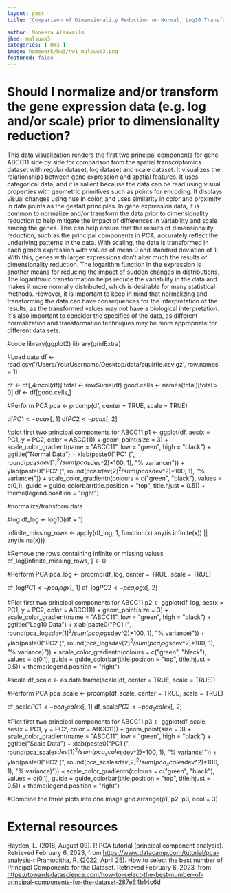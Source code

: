 ```yaml
---
layout: post
title: "Comparison of Dimensionality Reduction on Normal, Log10 Transformed and ScaleD Gene Expression"

author: Moneera Alsuwailm
jhed: malsuwa3
categories: [ HW3 ]
image: homework/hw3/hw1_malsuwa3.png
featured: false
---
```

# Should I normalize and/or transform the gene expression data (e.g. log and/or scale) prior to dimensionality reduction?

This data visualization renders the first two principal components for gene ABCC11 side by side for comparison from the spatial transcriptomics dataset with regular dataset, log dataset and scale dataset. It visualizes the relationships between gene expression and spatial features. It uses categorical data, and it is salient because the data can be read using visual properties with geometric primitives such as points for encoding. It displays visual changes using hue in color, and uses similarity in color and proximity in data points as the gestalt principles.
In gene expression data, it is common to normalize and/or transform the data prior to dimensionality reduction to help mitigate the impact of differences in variability and scale among the genes. This can help ensure that the results of dimensionality reduction, such as the principal components in PCA, accurately reflect the underlying patterns in the data.
With scaling, the data is transformed in each gene’s expression with values of mean 0 and standard deviation of 1. With this, genes with larger expressions don’t alter much the results of dimensionality reduction.
The logarithm function in the expression is another means for reducing the impact of sudden changes in distributions. The logarithmic transformation helps reduce the variability in the data and makes it more normally distributed, which is desirable for many statistical methods.
However, it is important to keep in mind that normalizing and transforming the data can have consequences for the interpretation of the results, as the transformed values may not have a biological interpretation. It's also important to consider the specifics of the data, as different normalization and transformation techniques may be more appropriate for different data sets.

#code 
library(ggplot2)
library(gridExtra)

#Load data
df <- read.csv('/Users/YourUsername/Desktop/data/squirtle.csv.gz', row.names = 1)



df <- df[,4:ncol(df)]
total <- rowSums(df)
good.cells <- names(total)[total > 0]
df <- df[good.cells,]

#Perform PCA
pca <- prcomp(df, center = TRUE, scale = TRUE)

df$PC1 <- pca$x[, 1]
df$PC2 <- pca$x[, 2]

#plot first two principal components for ABCC11
p1 <- ggplot(df, aes(x = PC1, y = PC2, color = ABCC11)) +
  geom_point(size = 3) +
  scale_color_gradient(name = "ABCC11", low = "green", high = "black") +
  ggtitle("Normal Data") +
  xlab(paste0("PC1 (", round(pca$sdev[1]^2/sum(pca$sdev^2)*100, 1), "% variance)")) +
  ylab(paste0("PC2 (", round(pca$sdev[2]^2/sum(pca$sdev^2)*100, 1), "% variance)")) +
  scale_color_gradientn(colours = c("green", "black"), values = c(0,1), guide = guide_colorbar(title.position = "top", title.hjust = 0.5)) +
  theme(legend.position = "right")

#normalize/transform data

#log 
df_log <- log10(df + 1)

infinite_missing_rows <- apply(df_log, 1, function(x) any(is.infinite(x)) || any(is.na(x)))

#Remove the rows containing infinite or missing values
df_log[infinite_missing_rows, ] <- 0


#Perform PCA
pca_log <- prcomp(df_log, center = TRUE, scale = TRUE)

df_log$PC1 <- pca_log$x[, 1]
df_log$PC2 <- pca_log$x[, 2]

#Plot first two principal components for ABCC11
p2 <- ggplot(df_log, aes(x = PC1, y = PC2, color = ABCC11)) +
  geom_point(size = 3) +
  scale_color_gradient(name = "ABCC11", low = "green", high = "black") +
  ggtitle("Log10 Data") +
  xlab(paste0("PC1 (", round(pca_log$sdev[1]^2/sum(pca_log$sdev^2)*100, 1), "% variance)")) +
  ylab(paste0("PC2 (", round(pca_log$sdev[2]^2/sum(pca_log$sdev^2)*100, 1), "% variance)")) +
  scale_color_gradientn(colours = c("green", "black"), values = c(0,1), guide = guide_colorbar(title.position = "top", title.hjust = 0.5)) +
  theme(legend.position = "right")


#scale
df_scale <- as.data.frame(scale(df, center = TRUE, scale = TRUE))

#Perform PCA
pca_scale <- prcomp(df_scale, center = TRUE, scale = TRUE)

df_scale$PC1 <- pca_scale$x[, 1]
df_scale$PC2 <- pca_scale$x[, 2]

#Plot first two principal components for ABCC11
p3 <- ggplot(df_scale, aes(x = PC1, y = PC2, color = ABCC11)) +
  geom_point(size = 3) +
  scale_color_gradient(name = "ABCC11", low = "green", high = "black") +
  ggtitle("Scale Data") +
  xlab(paste0("PC1 (", round(pca_scale$sdev[1]^2/sum(pca_scale$sdev^2)*100, 1), "% variance)")) +
  ylab(paste0("PC2 (", round(pca_scale$sdev[2]^2/sum(pca_scale$sdev^2)*100, 1), "% variance)")) +
  scale_color_gradientn(colours = c("green", "black"), values = c(0,1), guide = guide_colorbar(title.position = "top", title.hjust = 0.5)) +
  theme(legend.position = "right")


#Combine the three plots into one image
grid.arrange(p1, p2, p3,  ncol = 3)



# External resources 
Hayden, L. (2018, August 09). R PCA tutorial (principal component analysis). Retrieved February 6, 2023, from https://www.datacamp.com/tutorial/pca-analysis-r
Pramoditha, R. (2022, April 25). How to select the best number of Principal Components for the Dataset. Retrieved February 6, 2023, from https://towardsdatascience.com/how-to-select-the-best-number-of-principal-components-for-the-dataset-287e64b14c6d

